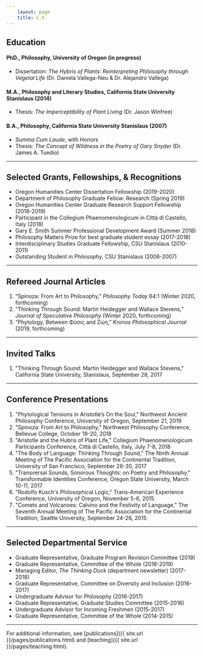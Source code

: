 ```yaml
---
    layout: page
    title: C.V.
---
```


## Education

#### PhD., Philosophy, University of Oregon (in progress)
- Dissertation: *The Hybris of Plants: Reinterpreting Philosophy through Vegetal Life* (Dr. Daniela Vallega-Neu & Dr. Alejandro Vallega)

#### M.A., Philosophy and Literary Studies, California State University Stanislaus (2014)
- Thesis: *The Imperceptibility of Plant Living* (Dr. Jason Winfree)

#### B.A., Philosophy, California State University Stanislaus (2007)
- *Summa Cum Laude*, with Honors
- Thesis: *The Concept of Wildness in the Poetry of Gary Snyder* (Dr. James A. Tuedio)

---

## Selected Grants, Fellowships, & Recognitions
- Oregon Humanities Center Dissertation Fellowship (2019-2020)
- Department of Philosophy Graduate Fellow: Research (Spring 2019)
- Oregon Humanities Center Graduate Research Support Fellowship (2018-2019)
- Participant in the Collegium Phaenomenologicum in Città di Castello, Italy (2018)
- Gary E. Smith Summer Professional Development Award (Summer 2018)
- Philosophy Matters Prize for best graduate student essay (2017-2018)
- Interdisciplinary Studies Graduate Fellowship, CSU Stanislaus (2010-2011)
- Outstanding Student in Philosophy, CSU Stanislaus (2006-2007)

---

## Refereed Journal Articles

1. “Spinoza: From Art to Philosophy,” *Philosophy Today* 64:1 (Winter 2020, forthcoming)
1. “Thinking Through Sound: Martin Heidegger and Wallace Stevens,” *Journal of Speculative Philosophy* (Winter 2020, forthcoming)
1. “Phytology, Between Φύσις and Ζώη,” *Kronos Philosophical Journal* (2019, forthcoming)

---

## Invited Talks
1. "Thinking Through Sound: Martin Heidegger and Wallace Stevens," California State University, Stanislaus, September 28, 2017

---

## Conference Presentations
1. "Phytological Tensions in Aristotle’s On the Soul," Northwest Ancient Philosophy Conference, University of Oregon, September 21, 2019
1. "Spinoza: From Art to Philosophy," Northwest Philosophy Conference, Bellevue College, October 19-20, 2018
1. "Aristotle and the Hubris of Plant Life," Collegium Phaenomenologicum Participants Conference, Città di Castello, Italy, July 7-8, 2018
1. "The Body of Language: Thinking Through Sound," The Ninth Annual Meeting of The Pacific Association for the Continental Tradition, University of San Francisco, September 28-30, 2017
1. "Transversal Sounds, Sonorous Thoughts: on Poetry and Philosophy," Transformable Identities Conference, Oregon State University, March 10-11, 2017
1. "Rodolfo Kusch's Philosophical Logic," Trans-American Experience Conference, University of Oregon, November 5-6, 2015
1. "Comets and Volcanoes: Calvino and the Festivity of Language," The Seventh Annual Meeting of The Pacific Association for the Continental Tradition, Seattle University, September 24-26, 2015

---

## Selected Departmental Service
- Graduate Representative, Graduate Program Revision Committee (2019)
- Graduate Representative, Committee of the Whole (2018-2019)
- Managing Editor, *The Thinking Duck* (department newsletter) (2017-2018)
- Graduate Representative, Committee on Diversity and Inclusion (2016-2017)
- Undergraduate Advisor for Philosophy (2016-2017)
- Graduate Representative, Graduate Studies Committee (2015-2016)
- Undergraduate Advisor for Incoming Freshmen (2015-2017)
- Graduate Representative, Committee of the Whole (2014-2015)

---

For additional information, see [publications]({{ site.url }}/pages/publications.html) and [teaching]({{ site.url }}/pages/teaching.html).
